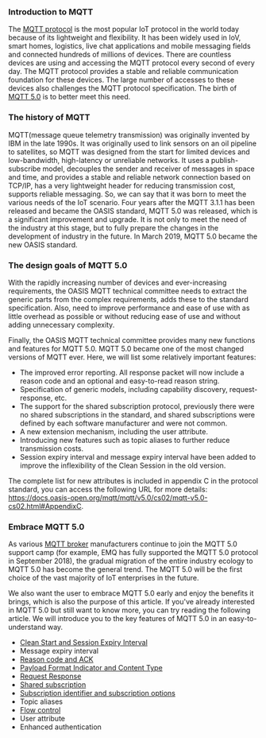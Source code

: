 ### Introduction to MQTT

The [MQTT protocol](https://www.emqx.com/en/mqtt) is the most popular IoT protocol in the world today because of its lightweight and flexibility. It has been widely used in IoV, smart homes, logistics, live chat applications and mobile messaging fields and connected hundreds of millions of devices. There are countless devices are using and accessing the MQTT protocol every second of every day. The MQTT protocol provides a stable and reliable communication foundation for these devices. The large number of accesses to these devices also challenges the MQTT protocol specification. The birth of [MQTT 5.0](https://www.emqx.com/en/mqtt/mqtt5) is to better meet this need.

### The history of MQTT

MQTT(message queue telemetry transmission) was originally invented by IBM in the late 1990s. It was originally used to link sensors on an oil pipeline to satellites, so MQTT was designed from the start for limited devices and low-bandwidth, high-latency or unreliable networks. It uses a publish-subscribe model, decouples the sender and receiver of messages in space and time, and provides a stable and reliable network connection based on TCP/IP, has a very lightweight header for reducing transmission cost, supports reliable messaging. So, we can say that it was born to meet the various needs of the IoT scenario. Four years after the MQTT 3.1.1 has been released and became the OASIS standard, MQTT 5.0 was released, which is a significant improvement and upgrade. It is not only to meet the need of the industry at this stage, but to fully prepare the changes in the development of industry in the future. In March 2019, MQTT 5.0 became the new OASIS standard.

### The design goals of MQTT 5.0

With the rapidly increasing number of devices and ever-increasing requirements, the OASIS MQTT technical committee needs to extract the generic parts from the complex requirements, adds these to the standard specification. Also, need to improve performance and ease of use with as little overhead as possible or without reducing ease of use and without adding unnecessary complexity.

Finally, the OASIS MQTT technical committee provides many new functions and features for MQTT 5.0. MQTT 5.0 became one of the most changed versions of MQTT ever. Here, we will list some relatively important features:

- The improved error reporting. All response packet will now include a reason code and an optional and easy-to-read reason string.
- Specification of generic models, including capability discovery, request-response, etc.
- The support for the shared subscription protocol, previously there were no shared subscriptions in the standard, and shared subscriptions were defined by each software manufacturer and were not common.
- A new extension mechanism, including the user attribute.
- Introducing new features such as topic aliases to further reduce transmission costs.
- Session expiry interval and message expiry interval have been added to improve the inflexibility of the Clean Session in the old version.

The complete list for new attributes is included in appendix C in the protocol standard, you can access the following URL for more details: https://docs.oasis-open.org/mqtt/mqtt/v5.0/cs02/mqtt-v5.0-cs02.html#AppendixC.



### Embrace MQTT 5.0

As various [MQTT broker](https://www.emqx.com/en/products/emqx) manufacturers continue to join the MQTT 5.0 support camp (for example, EMQ has fully supported the MQTT 5.0 protocol in September 2018), the gradual migration of the entire industry ecology to MQTT 5.0 has become the general trend. The MQTT 5.0 will be the first choice of the vast majority of IoT enterprises in the future.

We also want the user to embrace MQTT 5.0 early and enjoy the benefits it brings, which is also the purpose of this article. If you've already interested in MQTT 5.0 but still want to know more, you can try reading the following article. We will introduce you to the key features of MQTT 5.0 in an easy-to-understand way.

- [Clean Start and Session Expiry Interval ](https://www.emqx.com/en/blog/mqtt5-new-feature-clean-start-and-session-expiry-interval)
- Message expiry interval
- [Reason code and ACK](https://www.emqx.com/en/blog/mqtt5-new-features-reason-code-and-ack)
- [Payload Format Indicator and Content Type](https://www.emqx.com/en/blog/mqtt5-new-features-payload-format-indicator-and-content-type)
- [Request Response](https://www.emqx.com/en/blog/mqtt5-request-response)
- [Shared subscription](https://www.emqx.com/en/blog/introduction-to-mqtt5-protocol-shared-subscription)
- [Subscription identifier and subscription options](https://www.emqx.com/en/blog/subscription-identifier-and-subscription-options)
- Topic aliases
- [Flow control](https://www.emqx.com/en/blog/mqtt5-flow-control)
- User attribute
- Enhanced authentication

